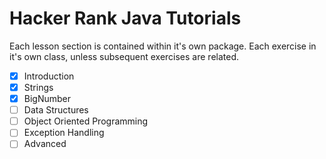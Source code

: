 # Hacker Rank Java Tutorials

Each lesson section is contained within it's own package. Each exercise in it's own class, unless subsequent exercises are related.

- [x] Introduction
- [x] Strings
- [x] BigNumber
- [ ] Data Structures
- [ ] Object Oriented Programming
- [ ] Exception Handling
- [ ] Advanced